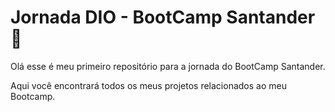 # Jornada DIO - BootCamp Santander :wave:



Olá esse é meu primeiro repositório para a jornada do BootCamp Santander.

Aqui você encontrará todos os meus projetos relacionados ao meu Bootcamp.

